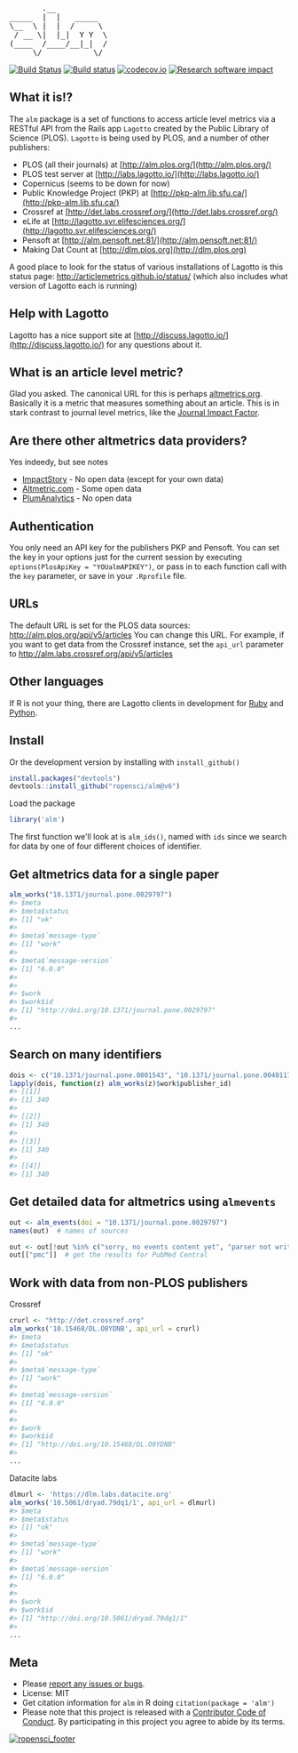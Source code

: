 

<pre>
       .__
_____  |  |   _____
\__  \ |  |  /     \
 / __ \|  |_|  Y Y  \
(____  /____/__|_|  /
     \/           \/
</pre>

[![Build Status](https://api.travis-ci.org/ropensci/alm.png?branch=v6)](https://travis-ci.org/ropensci/alm?branch=v6)
[![Build status](https://ci.appveyor.com/api/projects/status/w7mrpr5owh9deepq/branch/v6)](https://ci.appveyor.com/project/sckott/alm/branch/v6)
[![codecov.io](https://codecov.io/github/ropensci/alm/coverage.svg?branch=v6)](https://codecov.io/github/ropensci/alm?branch=v6)
[![Research software impact](http://depsy.org/api/package/cran/alm/badge.svg)](http://depsy.org/package/r/alm)


## What it is!?

The `alm` package is a set of functions to access article level metrics via a RESTful API from the Rails app `Lagotto` created by the Public Library of Science (PLOS). `Lagotto` is being used by PLOS, and a number of other publishers:

* PLOS (all their journals) at [http://alm.plos.org/](http://alm.plos.org/)
* PLOS test server at [http://labs.lagotto.io/](http://labs.lagotto.io/)
* Copernicus (seems to be down for now)
* Public Knowledge Project (PKP) at [http://pkp-alm.lib.sfu.ca/](http://pkp-alm.lib.sfu.ca/)
* Crossref at [http://det.labs.crossref.org/](http://det.labs.crossref.org/)
* eLife at [http://lagotto.svr.elifesciences.org/](http://lagotto.svr.elifesciences.org/)
* Pensoft at [http://alm.pensoft.net:81/](http://alm.pensoft.net:81/)
* Making Dat Count at [http://dlm.plos.org](http://dlm.plos.org)

A good place to look for the status of various installations of Lagotto is this status page: http://articlemetrics.github.io/status/ (which also includes what version of Lagotto each is running)

## Help with Lagotto

Lagotto has a nice support site at [http://discuss.lagotto.io/](http://discuss.lagotto.io/) for any questions about it.

## What is an article level metric?

Glad you asked. The canonical URL for this is perhaps [altmetrics.org](http://altmetrics.org/manifesto/). Basically it is a metric that measures something about an article. This is in stark contrast to journal level metrics, like the [Journal Impact Factor](http://www.wikiwand.com/en/Impact_factor).

## Are there other altmetrics data providers?

Yes indeedy, but see notes

+ [ImpactStory](http://impactstory.org/) - No open data (except for your own data)
+ [Altmetric.com](http://altmetric.com/) - Some open data
+ [PlumAnalytics](http://www.plumanalytics.com/) - No open data

## Authentication

You only need an API key for the publishers PKP and Pensoft. You can set the key in your options just for the current session by executing `options(PlosApiKey = "YOUalmAPIKEY")`, or pass in to each function call with the `key` parameter, or save in your `.Rprofile` file.

## URLs

The default URL is set for the PLOS data sources: http://alm.plos.org/api/v5/articles
You can change this URL. For example, if you want to get data from the Crossref instance, set the `api_url` parameter to http://alm.labs.crossref.org/api/v5/articles

## Other languages

If R is not your thing, there are Lagotto clients in development for [Ruby](https://github.com/articlemetrics/lagotto-rb) and [Python](https://github.com/articlemetrics/pyalm).

## Install

Or the development version by installing with `install_github()`


```r
install.packages("devtools")
devtools::install_github("ropensci/alm@v6")
```

Load the package


```r
library('alm')
```

The first function we'll look at is `alm_ids()`, named with `ids` since we search for data by one of four different choices of identifier.

## Get altmetrics data for a single paper


```r
alm_works("10.1371/journal.pone.0029797")
#> $meta
#> $meta$status
#> [1] "ok"
#>
#> $meta$`message-type`
#> [1] "work"
#>
#> $meta$`message-version`
#> [1] "6.0.0"
#>
#>
#> $work
#> $work$id
#> [1] "http://doi.org/10.1371/journal.pone.0029797"
#>
...
```

## Search on many identifiers


```r
dois <- c("10.1371/journal.pone.0001543", "10.1371/journal.pone.0040117", "10.1371/journal.pone.0029797", "10.1371/journal.pone.0039395")
lapply(dois, function(z) alm_works(z)$work$publisher_id)
#> [[1]]
#> [1] 340
#>
#> [[2]]
#> [1] 340
#>
#> [[3]]
#> [1] 340
#>
#> [[4]]
#> [1] 340
```

## Get detailed data for altmetrics using `almevents`


```r
out <- alm_events(doi = "10.1371/journal.pone.0029797")
names(out)  # names of sources
```


```r
out <- out[!out %in% c("sorry, no events content yet", "parser not written yet")]  # remove those with no data
out[["pmc"]]  # get the results for PubMed Central
```

## Work with data from non-PLOS publishers

Crossref


```r
crurl <- "http://det.crossref.org"
alm_works('10.15468/DL.O8YDNB', api_url = crurl)
#> $meta
#> $meta$status
#> [1] "ok"
#>
#> $meta$`message-type`
#> [1] "work"
#>
#> $meta$`message-version`
#> [1] "6.0.0"
#>
#>
#> $work
#> $work$id
#> [1] "http://doi.org/10.15468/DL.O8YDNB"
#>
...
```

Datacite labs


```r
dlmurl <- 'https://dlm.labs.datacite.org'
alm_works('10.5061/dryad.79dq1/1', api_url = dlmurl)
#> $meta
#> $meta$status
#> [1] "ok"
#>
#> $meta$`message-type`
#> [1] "work"
#>
#> $meta$`message-version`
#> [1] "6.0.0"
#>
#>
#> $work
#> $work$id
#> [1] "http://doi.org/10.5061/dryad.79dq1/1"
#>
...
```

## Meta

* Please [report any issues or bugs](https://github.com/ropensci/alm/issues).
* License: MIT
* Get citation information for `alm` in R doing `citation(package = 'alm')`
* Please note that this project is released with a [Contributor Code of Conduct](CONDUCT.md). By participating in this project you agree to abide by its terms.

[![ropensci_footer](http://ropensci.org/public_images/github_footer.png)](http://ropensci.org)
